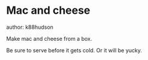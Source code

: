 # Mac and cheese
author: k88hudson

Make mac and cheese from a box.

Be sure to serve before it gets cold.  Or it will be yucky.  
